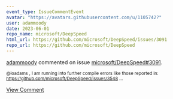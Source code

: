 ```yaml
---
event_type: IssueCommentEvent
avatar: "https://avatars.githubusercontent.com/u/1105742?"
user: adammoody
date: 2023-06-01
repo_name: microsoft/DeepSpeed
html_url: https://github.com/microsoft/DeepSpeed/issues/3091
repo_url: https://github.com/microsoft/DeepSpeed
---
```


<a href='https://github.com/adammoody' target='_blank'>adammoody</a> commented on issue <a href='https://github.com/microsoft/DeepSpeed/issues/3091' target='_blank'>microsoft/DeepSpeed#3091</a>.

<small>@loadams , I am running into further compile errors like those reported in: https://github.com/microsoft/DeepSpeed/issues/3548...</small>

<a href='https://github.com/microsoft/DeepSpeed/issues/3091' target='_blank'>View Comment</a>